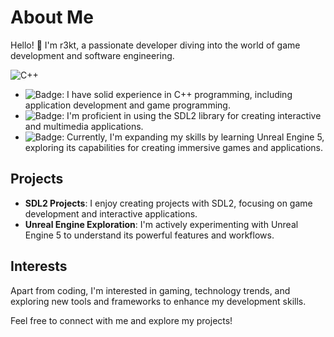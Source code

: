 # About Me

Hello! 👋 I'm r3kt, a passionate developer diving into the world of game development and software engineering.

![C++](https://img.shields.io/badge/C++-Expert-purple)

- ![Badge](https://img.shields.io/badge/C++): I have solid experience in C++ programming, including application development and game programming.
- ![Badge](https://img.shields.io/badge/SDL2_Library): I'm proficient in using the SDL2 library for creating interactive and multimedia applications.
- ![Badge](https://img.shields.io/badge/UE5): Currently, I'm expanding my skills by learning Unreal Engine 5, exploring its capabilities for creating immersive games and applications.

## Projects

- **SDL2 Projects**: I enjoy creating projects with SDL2, focusing on game development and interactive applications.
- **Unreal Engine Exploration**: I'm actively experimenting with Unreal Engine 5 to understand its powerful features and workflows.

## Interests

Apart from coding, I'm interested in gaming, technology trends, and exploring new tools and frameworks to enhance my development skills.

Feel free to connect with me and explore my projects!
